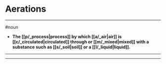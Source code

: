 # Aerations
---
#noun
- **The [[p/_process|process]] by which [[a/_air|air]] is [[c/_circulated|circulated]] through or [[m/_mixed|mixed]] with a substance such as [[s/_soil|soil]] or a [[l/_liquid|liquid]].**
---
---
